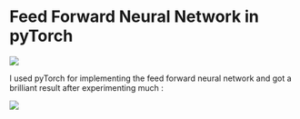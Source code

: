# Feed Forward Neural Network in pyTorch

![](https://image.ibb.co/ghbWqn/Screen_Shot_2018_02_15_at_11_06_11_PM.png)

I used pyTorch for implementing the feed forward neural network and got a brilliant result after experimenting much :

![](https://image.ibb.co/dMxAi7/Screen_Shot_2018_02_15_at_10_21_48_PM.png)
